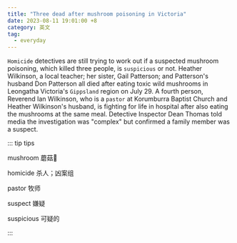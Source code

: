 ```yaml
---
title: "Three dead after mushroom poisoning in Victoria"
date: 2023-08-11 19:01:00 +8
category: 英文
tag:
  - everyday
---
```


`Homicide` detectives are still trying to work out if a suspected mushroom poisoning, which killed three people, is `suspicious` or not. Heather Wilkinson, a local teacher; her sister, Gail Patterson; and Patterson's husband Don Patterson all died after eating toxic wild mushrooms in Leongatha Victoria's `Gippsland` region on July 29. A fourth person, Reverend Ian Wilkinson, who is a `pastor` at Korumburra Baptist Church and Heather Wilkinson's husband, is fighting for life in hospital after also eating the mushrooms at the same meal. Detective Inspector Dean Thomas told media the investigation was "complex" but confirmed a family member was a suspect.

::: tip tips

mushroom 蘑菇🍄

homicide 杀人；凶案组

pastor 牧师

suspect 嫌疑

suspicious 可疑的

:::
